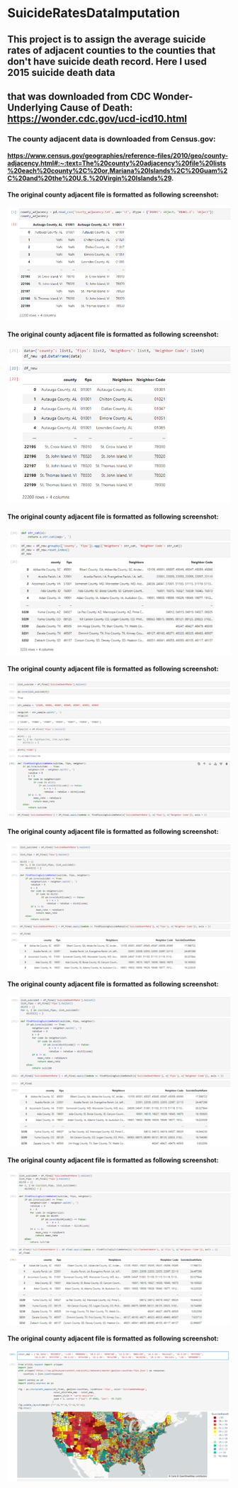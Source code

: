 # SuicideRatesDataImputation
## This project is to assign the average suicide rates of adjacent counties to the counties that don't have suicide death record. Here I used 2015 suicide death data 
## that was downloaded from CDC Wonder- Underlying Cause of Death: https://wonder.cdc.gov/ucd-icd10.html

### The county adjacent data is downloaded from Census.gov: 
#### https://www.census.gov/geographies/reference-files/2010/geo/county-adjacency.html#:~:text=The%20county%20adjacency%20file%20lists%20each%20county%2C%20or,Mariana%20Islands%2C%20Guam%2C%20and%20the%20U.S.%20Virgin%20Islands%29.

#### The original county adjacent file is formatted as following screenshot: 
<img src="https://github.com/Wenhuan2516/SuicideRatesDataImputation/blob/main/step1.png" alt="County Adjacent File" title="County Adjacent File">

#### The original county adjacent file is formatted as following screenshot: 
<img src="https://github.com/Wenhuan2516/SuicideRatesDataImputation/blob/main/step2.png" alt="County Adjacent File" title="County Adjacent File">

#### The original county adjacent file is formatted as following screenshot: 
<img src="https://github.com/Wenhuan2516/SuicideRatesDataImputation/blob/main/step3.png" alt="County Adjacent File" title="County Adjacent File">

#### The original county adjacent file is formatted as following screenshot: 
<img src="https://github.com/Wenhuan2516/SuicideRatesDataImputation/blob/main/step4.png" alt="County Adjacent File" title="County Adjacent File">

#### The original county adjacent file is formatted as following screenshot: 
<img src="https://github.com/Wenhuan2516/SuicideRatesDataImputation/blob/main/step5.png" alt="County Adjacent File" title="County Adjacent File">

#### The original county adjacent file is formatted as following screenshot: 
<img src="https://github.com/Wenhuan2516/SuicideRatesDataImputation/blob/main/step6.png" alt="County Adjacent File" title="County Adjacent File">

#### The original county adjacent file is formatted as following screenshot: 
<img src="https://github.com/Wenhuan2516/SuicideRatesDataImputation/blob/main/step7.png" alt="County Adjacent File" title="County Adjacent File">

#### The original county adjacent file is formatted as following screenshot: 
<img src="https://github.com/Wenhuan2516/SuicideRatesDataImputation/blob/main/step8.png" alt="County Adjacent File" title="County Adjacent File">
